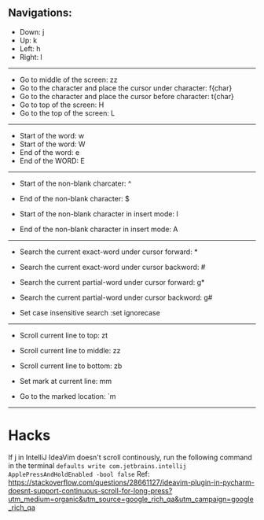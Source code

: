 ## Navigations:

* Down: j
* Up: k
* Left: h
* Right: l
---
* Go to middle of the screen: zz
* Go to the character and place the cursor under character: f{char}
* Go to the character and place the cursor before character: t{char}
* Go to top of the screen: H
* Go to the top of the screen: L
---
* Start of the word: w
* Start of the word: W
* End of the word: e
* End of the WORD: E
---
* Start of the non-blank charcater: ^
* End of the non-blank character: $

* Start of the non-blank character in insert mode: I
* End of the non-blank character in insert mode: A
---
* Search the current exact-word under cursor forward: *
* Search the current exact-word under cursor backword: #
* Search the current partial-word under cursor forward: g*
* Search the current partial-word under cursor backword: g#

* Set case insensitive search :set ignorecase
---
* Scroll current line to top: zt
* Scroll current line to middle: zz
* Scroll current line to bottom: zb

* Set mark at current line: mm
* Go to the marked location: `m
---

# Hacks
If j in IntelliJ IdeaVim doesn't scroll continously, run the following command in the terminal
`defaults write com.jetbrains.intellij ApplePressAndHoldEnabled -bool false`
Ref: https://stackoverflow.com/questions/28661127/ideavim-plugin-in-pycharm-doesnt-support-continuous-scroll-for-long-press?utm_medium=organic&utm_source=google_rich_qa&utm_campaign=google_rich_qa
